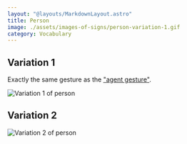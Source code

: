 ```yaml
---
layout: "@layouts/MarkdownLayout.astro"
title: Person
image: ./assets/images-of-signs/person-variation-1.gif
category: Vocabulary
---
```


## Variation 1

Exactly the same gesture as the
["agent gesture"](././resources/definitions#agent-gesture).

![Variation 1 of person](@signs/person-variation-1.gif)

## Variation 2

![Variation 2 of person](@signs/person-variation-2.gif)
